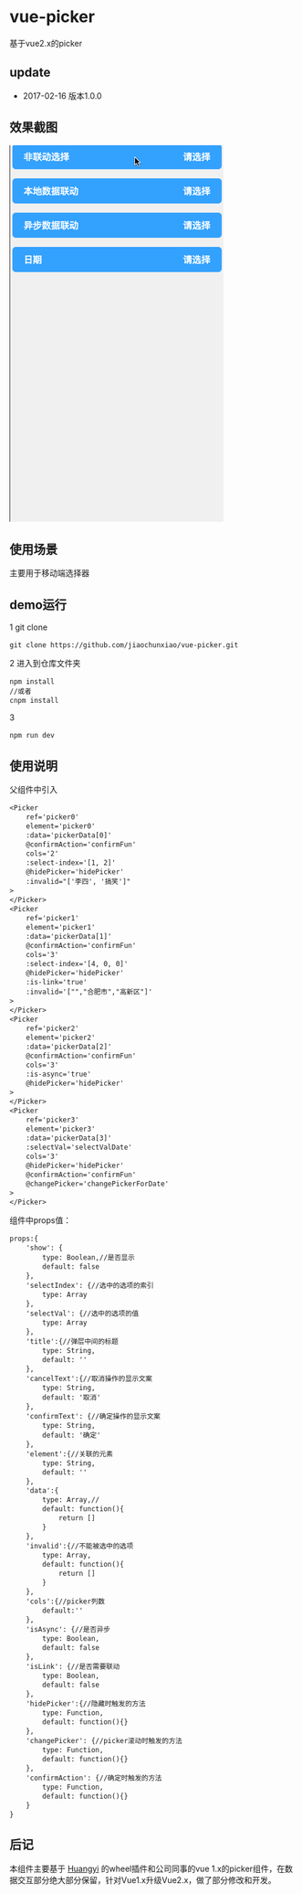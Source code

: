 # vue-picker
基于vue2.x的picker

## update

* 2017-02-16 版本1.0.0

## 效果截图

![enter description here][1]


## 使用场景
主要用于移动端选择器

## demo运行

1 git clone

```
git clone https://github.com/jiaochunxiao/vue-picker.git
```
2 进入到仓库文件夹
```
npm install
//或者
cnpm install
```

3 
```
npm run dev
```

## 使用说明

父组件中引入

```
<Picker 
    ref='picker0' 
    element='picker0' 
    :data='pickerData[0]' 
    @confirmAction='confirmFun' 
    cols='2' 
    :select-index='[1, 2]' 
    @hidePicker='hidePicker' 
    :invalid="['李四', '搞笑']"
>
</Picker>
<Picker 
    ref='picker1' 
    element='picker1' 
    :data='pickerData[1]' 
    @confirmAction='confirmFun' 
    cols='3' 
    :select-index='[4, 0, 0]' 
    @hidePicker='hidePicker' 
    :is-link='true' 
    :invalid='["","合肥市","高新区"]'
>
</Picker>
<Picker 
    ref='picker2' 
    element='picker2' 
    :data='pickerData[2]' 
    @confirmAction='confirmFun' 
    cols='3'
    :is-async='true' 
    @hidePicker='hidePicker' 
>
</Picker>
<Picker 
    ref='picker3' 
    element='picker3' 
    :data='pickerData[3]' 
    :selectVal='selectValDate' 
    cols='3'
    @hidePicker='hidePicker'
    @confirmAction='confirmFun'
    @changePicker='changePickerForDate'
>
</Picker>
```
组件中props值：
```
props:{
	'show': {
		type: Boolean,//是否显示
		default: false
	},
	'selectIndex': {//选中的选项的索引
        type: Array
    },
    'selectVal': {//选中的选项的值
        type: Array
    },
	'title':{//弹层中间的标题
		type: String,
		default: ''
	},
	'cancelText':{//取消操作的显示文案
		type: String,
		default: '取消'
	},
	'confirmText': {//确定操作的显示文案
		type: String,
		default: '确定'
	},
	'element':{//关联的元素
		type: String,
		default: ''
	},
	'data':{
		type: Array,//
		default: function(){
			return []
		}
	},
	'invalid':{//不能被选中的选项
		type: Array,
		default: function(){
			return []
		}
	},
	'cols':{//picker列数
		default:''
	},
	'isAsync': {//是否异步
        type: Boolean,
        default: false
    },
    'isLink': {//是否需要联动
		type: Boolean,
		default: false
    },
    'hidePicker':{//隐藏时触发的方法
		type: Function,
		default: function(){}
    },
	'changePicker': {//picker滚动时触发的方法
		type: Function,
		default: function(){}
	},
	'confirmAction': {//确定时触发的方法
		type: Function,
		default: function(){}
	}
}
```

## 后记

本组件主要基于 [Huangyi](https://github.com/ustbhuangyi) 的wheel插件和公司同事的vue 1.x的picker组件，在数据交互部分绝大部分保留，针对Vue1.x升级Vue2.x，做了部分修改和开发。

[1]: ./src/assets/picker.gif

